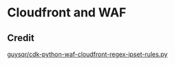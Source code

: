# Cloudfront and WAF

## Credit

[guysqr/cdk-python-waf-cloudfront-regex-ipset-rules.py](https://gist.github.com/guysqr/2b84968380961bda6eccb8ea477af1ff#file-cdk-python-waf-cloudfront-regex-ipset-rules-py)
